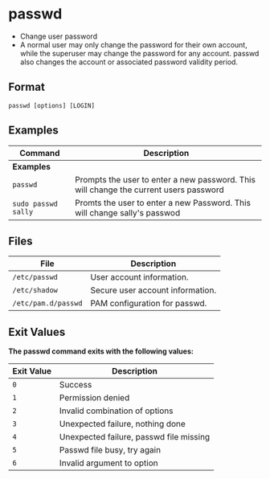 # passwd

- Change user password
- A normal user may only change the password for their own account, while the superuser may change the password for any account.  passwd also changes the account or associated password validity period.

## Format

`passwd [options] [LOGIN]`

## Examples

| **Command**   | **Description**   | 
| --------------|-------------------|
| **Examples** |
| `passwd` | Prompts the user to enter a new password. This will change the current users password |
| `sudo passwd sally` | Promts the user to enter a new Password. This will change sally's passwod |

## Files

| **File**   | **Description**   | 
| --------------|-------------------|
| `/etc/passwd` | User account information. |
| `/etc/shadow` | Secure user account information. |
| `/etc/pam.d/passwd` | PAM configuration for passwd. |

## Exit Values

**The passwd command exits with the following values:**

| **Exit Value**   | **Description**   | 
| --------------|-------------------|
| `0` | Success |
| `1` | Permission denied |
| `2` | Invalid combination of options |
| `3` | Unexpected failure, nothing done |
| `4` | Unexpected failure, passwd file missing |
| `5` | Passwd file busy, try again |
| `6` | Invalid argument to option |
